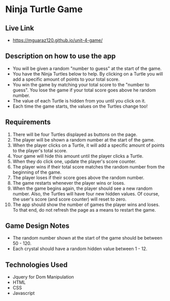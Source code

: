 # Ninja Turtle Game

## Live Link

- https://mguaraz120.github.io/unit-4-game/

## Description on how to use the app

- You will be given a random "number to guess" at the start of the game.
- You have the Ninja Turtles below to help. By clicking on a Turtle you will add a specific amount of points to your total score.
- You win the game by matching your total score to the "number to guess". You lose the game if your total score goes above he random number.
- The value of each Turtle is hidden from you until you click on it.
- Each time the game starts, the values on the Turtles change too!

## Requirements

1. There will be four Turtles displayed as buttons on the page.
2. The player will be shown a random number at the start of the game.
3. When the player clicks on a Turtle, it will add a specific amount of points to the player's total score.
4. Your game will hide this amount until the player clicks a Turtle.
5. When they do click one, update the player's score counter.
6. The player wins if their total score matches the random number from the beginning of the game.
7. The player loses if their score goes above the random number.
8. The game restarts whenever the player wins or loses.
9. When the game begins again, the player should see a new random number. Also, the Turtles will have four new hidden values. Of course, the user's score (and score counter) will reset to zero.
10. The app should show the number of games the player wins and loses. To that end, do not refresh the page as a means to restart the game.

## Game Design Notes

- The random number shown at the start of the game should be between 50 - 120.
- Each crystal should have a random hidden value between 1 - 12.

## Technologies Used

- Jquery for Dom Manipulation
- HTML
- CSS
- Javascript
